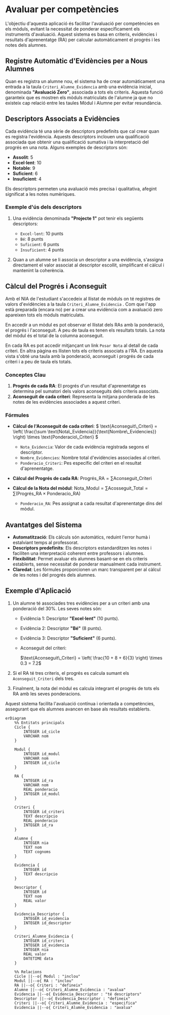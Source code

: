 # Avaluar per competències

L'objectiu d'aquesta aplicació és facilitar l'avaluació per competències en els mòduls, evitant la necessitat de ponderar específicament els instruments d'avaluació. Aquest sistema es basa en criteris, evidències i resultats d'aprenentatge (RA) per calcular automàticament el progrés i les notes dels alumnes.

## Registre Automàtic d'Evidències per a Nous Alumnes

Quan es registra un alumne nou, el sistema ha de crear automàticament una entrada a la taula `Criteri_Alumne_Evidencia` amb una evidència inicial, denominada **"Avaluació Zero"**, associada a tots els criteris. Aquesta funció garanteix que es mostren els mòduls matriculats de l'alumne ja que no existeix cap relació entre les taules Mòdul i Alumne per evitar resundància. 

## Descriptors Associats a Evidències

Cada evidència té una sèrie de descriptors predefinits que cal crear quan es registra l'evidència. Aquests descriptors inclouen una qualificació associada que obtenir una qualificació sumativa i la interpretació del progrés en una nota. Alguns exemples de descriptors són:

- **Assolit**: 5
- **Excel·lent**: 10
- **Notable**: 9
- **Suficient**: 6
- **Insuficient**: 4

Els descriptors permeten una avaluació més precisa i qualitativa, afegint significat a les notes numèriques.

### Exemple d'ús dels descriptors
1. Una evidència denominada **"Projecte 1"** pot tenir els següents descriptors:
   - `Excel·lent`: 10 punts
   - `Bé`: 8 punts
   - `Suficient`: 6 punts
   - `Insuficient`: 4 punts

2. Quan a un alumne se li associa un descriptor a una evidència, s'assigna directament el valor associat al descriptor escollit, simplificant el càlcul i mantenint la coherència.

## Càlcul del Progrés i Aconseguit

Amb el NIA de l'estudiant s'accedeix al llistat de mòduls on té registres de valors d'evidències a la taula `Criteri_Alumne_Evidencia` . Com que l'app està preparada (encara no) per a crear una evidència com a avaluació zero apareixen tots els mòduls matriculats. 

En accedir a un mòdul es pot observar el llistat dels RAs amb la ponderació, el progrés i l'aconseguit. A peu de taula es tenen els resultats totals. La nota del mòdul és el total de la columna aconseguit. 

En cada RA es pot accedir mitjançant un link `Posar Nota` al detall de cada criteri. En altra pàgina es llisten tots els criteris associats a l'RA. En aquesta vista s'obté una taula amb la ponderació, aconseguit i progrés de cada criteri i a peu de taula els totals. 

### Conceptes Clau
1. **Progrés de cada RA**: El progrés d'un resultat d'aprenentatge es determina pel sumatori dels valors aconseguits dels criteris associats.
2. **Aconseguit de cada criteri**: Representa la mitjana ponderada de les notes de les evidències associades a aquest criteri.

### Fórmules
- **Càlcul de l'Aconseguit de cada criteri**:
  $`
  \text{Aconseguit\_Criteri} = \left( \frac{\sum \text{Nota\_Evidencia}}{\text{Nombre\_Evidencies}} \right) \times \text{Ponderacio\_Criteri}
  `$

  - `Nota_Evidencia`: Valor de cada evidència registrada segons el descriptor.
  - `Nombre_Evidencies`: Nombre total d'evidències associades al criteri.
  - `Ponderacio_Criteri`: Pes específic del criteri en el resultat d'aprenentatge.

- **Càlcul del Progrés de cada RA**:
  $`\text{Progrés\_RA} = \sum \text{Aconseguit\_Criteri}`$

- **Càlcul de la Nota del mòdul**:
  $`\text{Nota\_Modul} = \sum \text{Acosseguit\_Total} = \sum \left( \text{Progrés\_RA} \times \text{Ponderacio\_RA} \right)`$

  - `Ponderacio_RA`: Pes assignat a cada resultat d'aprenentatge dins del mòdul.

## Avantatges del Sistema
- **Automatització**: Els càlculs són automàtics, reduint l'error humà i estalviant temps al professorat.
- **Descriptors predefinits**: Els descriptors estandarditzen les notes i faciliten una interpretació coherent entre professors i alumnes.
- **Flexibilitat**: Permet avaluar els alumnes basant-se en els criteris establerts, sense necessitat de ponderar manualment cada instrument.
- **Claredat**: Les fórmules proporcionen un marc transparent per al càlcul de les notes i del progrés dels alumnes.

## Exemple d'Aplicació
1. Un alumne té associades tres evidències per a un criteri amb una ponderació del 30%. Les seves notes són:
   - Evidència 1: Descriptor **"Excel·lent"** (10 punts).
   - Evidència 2: Descriptor **"Bé"** (8 punts).
   - Evidència 3: Descriptor **"Suficient"** (6 punts).

   - Aconseguit del criteri:
      
     $`\text{Aconseguit\_Criteri} = \left( \frac{10 + 8 + 6}{3} \right) \times 0.3 = 7.2`$

2. Si el RA té tres criteris, el progrés es calcula sumant els `Aconseguit_Criteri` dels tres.

3. Finalment, la nota del mòdul es calcula integrant el progrés de tots els RA amb les seves ponderacions.

Aquest sistema facilita l'avaluació contínua i orientada a competències, assegurant que els alumnes avancen en base als resultats establerts.

```mermaid
erDiagram
    %% Entitats principals
    Cicle {
        INTEGER id_cicle
        VARCHAR nom
    }

    Modul {
        INTEGER id_modul
        VARCHAR nom
        INTEGER id_cicle
    }

    RA {
        INTEGER id_ra
        VARCHAR nom
        REAL ponderacio
        INTEGER id_modul
    }

    Criteri {
        INTEGER id_criteri
        TEXT descripcio
        REAL ponderacio
        INTEGER id_ra
    }

    Alumne {
        INTEGER nia
        TEXT nom
        TEXT cognoms
    }

    Evidencia {
        INTEGER id
        TEXT descripcio
    }

    Descriptor {
        INTEGER id
        TEXT nom
        REAL valor
    }

    Evidencia_Descriptor {
        INTEGER id_evidencia
        INTEGER id_descriptor
    }

    Criteri_Alumne_Evidencia {
        INTEGER id_criteri
        INTEGER id_evidencia
        INTEGER nia
        REAL valor
        DATETIME data
    }

    %% Relacions
    Cicle ||--o{ Modul : "inclou"
    Modul ||--o{ RA : "inclou"
    RA ||--o{ Criteri : "defineix"
    Alumne ||--o{ Criteri_Alumne_Evidencia : "avalua"
    Evidencia ||--o{ Evidencia_Descriptor : "té descriptors"
    Descriptor ||--o{ Evidencia_Descriptor : "defineix"
    Criteri ||--o{ Criteri_Alumne_Evidencia : "especifica"
    Evidencia ||--o{ Criteri_Alumne_Evidencia : "avalua"

``` 
